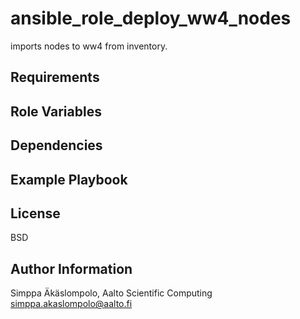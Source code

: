 ansible_role_deploy_ww4_nodes
=============================

imports nodes to ww4 from inventory.

Requirements
------------


Role Variables
--------------


Dependencies
------------


Example Playbook
----------------


License
-------

BSD

Author Information
------------------

Simppa Äkäslompolo, Aalto Scientific Computing <simppa.akaslompolo@aalto.fi>